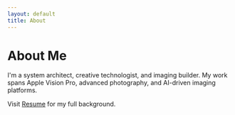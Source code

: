 ```yaml
---
layout: default
title: About
---
```


# About Me

I'm a system architect, creative technologist, and imaging builder. My work spans Apple Vision Pro, advanced photography, and AI-driven imaging platforms.

Visit [Resume](resume.md) for my full background.
